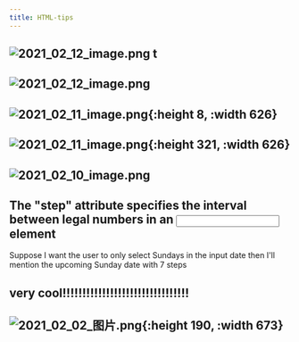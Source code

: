 ```yaml
---
title: HTML-tips
---
```


## ![2021_02_12_image.png](https://cdn.logseq.com/%2F7aa8ab99-753a-4230-847b-43a1c3a3ef478e15100e-bae2-4684-82d8-37cc3c0fb3e62021_02_12_image.png?Expires=4766695077&Signature=GRpthOE97IVDvujIkVp1Jh49EwIz8TZwuIzZWhd6KRN2d6uIpQAIa~2mxkLZLfU3xXpfB7B9r3WM2soJUI9Q4unZxJGM-n2kiJOZWGWXQZyHDk~R6Rck8YwAV8OqzTMKJcMP~~uY7jMhPARbzFituH7Zx~WIRfhmiZwt0-l~OZNeSes-1rsY0WywVQsFCnkAhC7S9Loyppeti3Xdwj3Pb46o9DCNmWpHUDcoT7LrgTB-KyTdIsBth9Bu6j~SDDWrr65qkQxxzQla9MRcM535V4XSV3hcp5rD2TUGSRnLGVRK~Y8Ov9JbMylJIaM6Lz4uJPi7WhXQa1iFK6iE9EkYDA__&Key-Pair-Id=APKAJE5CCD6X7MP6PTEA) t
## ![2021_02_12_image.png](https://cdn.logseq.com/%2F7aa8ab99-753a-4230-847b-43a1c3a3ef47cdaf0c03-0916-4913-a09d-52b8b105fe912021_02_12_image.png?Expires=4766662921&Signature=jMT~GaCRqY-z52DkjqjclfJdoPEXoSwCKpwXf7BjyxTD6RFpB8GSXIxV~ypE3dnV844j4zhYdKcV0nNkzUn5Puax0Em0DNN2bMCDEwBLd8tAVJSnE9I9wP9dqqJq63t6Gg~5wweV~IdYu71Sgj9~YjlEjwhbWKB8oC1E6FJXkKtOI1HLjIS5kO4a0jgHKRyhJKhJlURHPk3dcHNJ6i41WfaAouJ1HrIUudQJkHG3IDxcR-fhxyCXg3vszjiBuKu23~Q6qaMueDqNvqSlf2CY0TzMUcv4OJ2O3tZ9r5Wi2txQO3QoyWjkFfiF5P12Za~ze2IZc7737OG9nh0X2GGNBQ__&Key-Pair-Id=APKAJE5CCD6X7MP6PTEA)
##
## ![2021_02_11_image.png](https://cdn.logseq.com/%2F7aa8ab99-753a-4230-847b-43a1c3a3ef47d8923346-0ea8-4d5b-a544-d6b70230bed92021_02_11_image.png?Expires=4766611992&Signature=P6aqtsgbADJNNhnDgV03l6k0j69-1wfmWwTiO2bnkx0GjDuM9M~wt~WNRAtLc2jPXgcEoqxdUZGtaIXDmEJy2F7hc~3jNyqzOxXKkgmUTstkRph7g-uRywgGgt9LM4KG6FFLBgItcuczMqeKpcn9o~RWrOUM2IBO3Q0JwAHosd1fP6JAW7o6OfUOTL6I2VAIrvYQak5d8RldGkRCynn8m5Kl6oZbFOGno6vzbD8hdnyN9gklEjiEy5pwyu8zSSQi1aZom4BDFNnM9KZy7XcJRt18guB~wwFcDysPT612w~UB8cKp91GP660BzUQvRg-0aqekUZnJg2cAfflzcf3zqA__&Key-Pair-Id=APKAJE5CCD6X7MP6PTEA){:height 8, :width 626}
##
##
##
## ![2021_02_11_image.png](https://cdn.logseq.com/%2F7aa8ab99-753a-4230-847b-43a1c3a3ef47a46c76d7-216b-454a-bdf1-135ef5cfc5282021_02_11_image.png?Expires=4766607869&Signature=oJ8YJrjLqCKib2ySEak9pI4YA4GVRFV~rFTBEzAOMDJy7vO6m9~-1BLbPNXUziAf3o-~gPLar7I~OH8h6QWraDecSlMukI6Vhn3bQF1nNNK0ep7ljze9FuMCWh6j8ufYAnbCBjcga5HTQBSCke1Cbkar5IHigQ-7BTLN77I3fIMJF06yCyjBI-hN6xX7LQPijRoedBHh5uLWFZdMH-5p2dIVmyfr7kA5Zj7zRBoBF60OHyMSuANvmXdJSEe1WZNUde-hCV3zm9TWDrh~k~B5zF8SoW~4l2PEuYOO0xNKvt3ObWyi8gFNxzqRvaQRBK5Gdiya4-k7nnbLqp6gu4F4Pg__&Key-Pair-Id=APKAJE5CCD6X7MP6PTEA){:height 321, :width 626}
## ![2021_02_10_image.png](https://cdn.logseq.com/%2F7aa8ab99-753a-4230-847b-43a1c3a3ef4749dc6a2e-2e6d-4aa3-97d6-34fd680bc1e12021_02_10_image.png?Expires=4766565542&Signature=TbUCFYOmLaGtyYO01U3toBOtqyuQXVJrpDOiwTQAftWLA~dwjLdEVItwM62sbV1optzIF4qlzkfkjJbcCmfsRe8eKqqgYEQOWfihsPiAqexweNRYoGHQ~Cz7UB31rjV28UZqi2tA6ltgIpcZXj6dTWsdnsHP6zNZJ3KJ~11uG2LfvgBphIqzvEO9KF9E-khwIRbTJWx6uuf2S9tZ17wc6QF1qAvnErazAKlFXyFgYub5uD3hByIHPH9PrCHVStBDTvJhyFSE95pO-DTkwvNRmErLgZQG-VwJwmo6Ai8zzCsmnsks8EqUj8xuvmKXUVLTLCPSW5PCW54NGzmeJX-~qQ__&Key-Pair-Id=APKAJE5CCD6X7MP6PTEA)
##
##
## The "step" attribute specifies the interval between legal numbers in an <input> element

Suppose I want the user to only select Sundays in the input date then I'll mention the upcoming Sunday date with 7 steps
## very cool!!!!!!!!!!!!!!!!!!!!!!!!!!!!!!!!
## ![2021_02_02_图片.png](https://cdn.logseq.com/%2F7aa8ab99-753a-4230-847b-43a1c3a3ef476c2bf065-20a5-4b31-a074-098e4934b6f52021_02_02_%E5%9B%BE%E7%89%87.png?Expires=4765837054&Signature=i-7eDWdn35XfsbEEDLidC1mjqYm3fjUOZUhd5fYNfW4Jdh~JTUaIDVCgbkh7qPxPolUZj1zzQNGGO0B8uL09EEbiHAQSG1Tn52SgQcmrd70cp3AzfdE8-74QTUmYBEQMZ6E1v3v35ZDQY2-zNtbnjG6YvNjXjmmZ4a8x2rVGFJTzL~bS8uGRXwoxaD-IlsRQDTMJ~LUUNCDzucSqjtKpNQqJn8NppYzi4F-5ML4ZfdDLjYz0dylVN~7RxDit74MTKUavu~G-5azKy9O3r7bfAOhVmOJGOrIlPWS6N68XlorZzSvxeL08txFrSn7gufrkILP8wwcaqivptP1rXqHdBw__&Key-Pair-Id=APKAJE5CCD6X7MP6PTEA){:height 190, :width 673}
